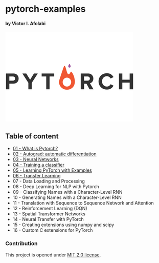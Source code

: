# pytorch-examples

#### by Victor I. Afolabi

<p align="center">

<a href="https://pytorch.org"><img  src="images/pytorch-logo-flat.png"/></a>

</p>

## Table of content

- [01 - What is Pytorch?](01%20-%20What%20is%20Pytorch%3F/README.md)
- [02 - Autograd: automatic differentiation](02%20-%20Autograd–%20automatic%20differentiation/README.md)
- [03 - Neural Networks](03%20-%20Neural%20Networks/README.md)
- [04 - Training a classifier](04%20-%20Training%20a%20classifier/README.md)
- [05 - Learning PyTorch with Examples](05%20-%20Learning%20PyTorch%20with%20Examples/README.md)
- [06 - Transfer Learning](06%20-%20Transfer%20Learning/README.md)
- 07 - Data Loading and Processing
- 08 - Deep Learning for NLP with Pytorch
- 09 - Classifying Names with a Character-Level RNN
- 10 - Generating Names with a Character-Level RNN
- 11 - Translation with Sequence to Sequence Network and Attention
- 12 - Reinforcement Learning (DQN)
- 13 - Spatial Transformer Networks
- 14 - Neural Transfer with PyTorch
- 15 - Creating extensions using numpy and scipy
- 16 - Custom C extensions for PyTorch





### Contribution

This project is opened under [MIT 2.0 license](https://github.com/victor-iyiola/pytorch-examples/blob/master/LICENSE).